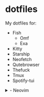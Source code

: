 
# dotfiles

My dotfiles for:

- Fish
  - Omf
  - Exa
- Kitty
- Starship
- Neofetch
- Qutebrowser
- Thefuck
- Tmux
- Spotify-tui

<details>
<summary>
- Neovim
</summary>
  <br>

  - packer
  - popup
  - plenary
  - vim-closetag
  - vim-polyglot
  - nvim-autopairs
  - alpha
  - gitsigns
  - cokeline
  - persistence
  - mini.animate
  - nvim-web-devicons
  - vim-bbye
  - lualine
  - rainbow_parentheses
  - nvim-colorizer
  - indent-blankline
  - nvim-tree
  - peek
  - kanagawa
  - onedarkpro
  - tokyonight
  - catpuccin
  - nightfox
  - vim-moonfly-colors
  - melange-nvim
  - onedarker
  - dracula
  - tokyodark
  - cmp-buffer
  - cmp-path
  - cmp-cmdline
  - nvim-cmp
  - cmp_luasnip
  - cmp-nvim-lsp
  - cmp-nvim-lua
  - luasnip
  - friendly-snippets
  - nvim-lspconfig
  - mason
  - mason-lspconfig
  - null-ls
  - presence
  - dressing
  - multicursors
  - baleia
  - image
  - core
  - modicator
  - icon-picker
  - obsidian
  - nvim-biscuits
  - acid
  - impromptu
  - jazz
  - telescope
  - telescope-media-files
  - treesitter
  - nvim-ts-rainbow
  - vim-tmux-navigator</details>
